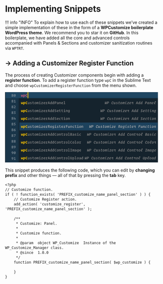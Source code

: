 # Implementing Snippets

!!! info "INFO"
    To explain how to use each of these snippets we’ve created a simple implementation of these in the form of a **WPCustomize boilerplate WordPress theme**. We recommend you to star it on **GitHub**.
    In this boilerplate, we have added all the core and advanced controls accompanied with Panels & Sections and customizer sanitization routines via `WPTRT`. 

## → Adding a Customizer Register Function

The process of creating Customizer components begin with adding a **register function**. To add a register function type `wpC` in the Sublime Text and choose `wpCustomizerRegisterFunction` from the menu shown.

![](/media/3.png)

This snippet produces the following code, which you can edit by **changing prefix** and other things — all of that by pressing the **tab** key.

```
<?php
// Customize function.
if ( ! function_exists( 'PREFIX_customize_name_panel_section' ) ) {
    // Customize Register action.
    add_action( 'customize_register', 'PREFIX_customize_name_panel_section' );
 
    /**
     * Customize: Panel.
     *
     * Customize function.
     *
     * @param  object WP_Customize  Instance of the WP_Customize_Manager class.
     * @since  1.0.0
     */
    function PREFIX_customize_name_panel_section( $wp_customize ) {
        
    }
}
```
